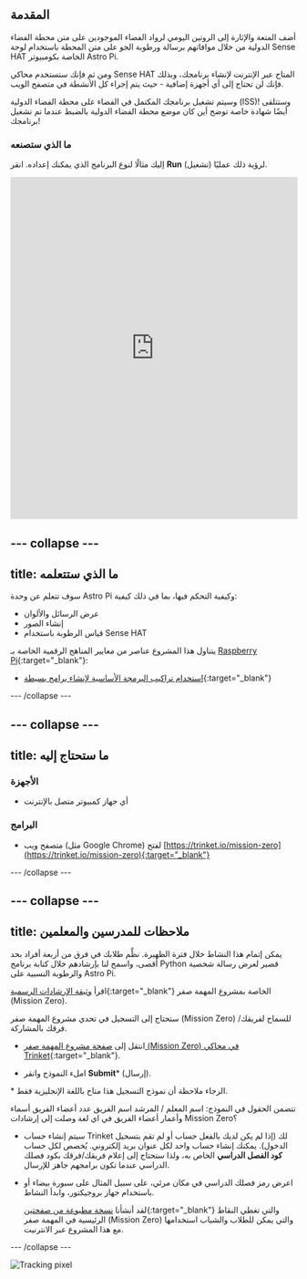 ## المقدمة

أضف المتعة والإثارة إلى الروتين اليومي لرواد الفضاء الموجودين على متن محطة الفضاء الدولية من خلال موافاتهم برسالة ورطوبة الجو على متن المحطة باستخدام لوحة Sense HAT الخاصة بكومبيوتر Astro Pi.

ومن ثم فإنك ستستخدم محاكي Sense HAT المتاح عبر الإنترنت لإنشاء برنامجك، وبذلك فإنك لن تحتاج إلى أي أجهزة إضافية - حيث يتم إجراء كل الأنشطة في متصفح الويب.

وسيتم تشغيل برنامجك المكتمل في الفضاء على محطة الفضاء الدولية (ISS)! وستتلقى أيضًا شهادة خاصة توضح أين كان موضع محطة الفضاء الدولية بالضبط عندما تم تشغيل برنامجك!

### ما الذي ستصنعه

إليك مثالًا لنوع البرنامج الذي يمكنك إعداده. انقر **Run** (تشغيل) لرؤية ذلك عمليًا. 
<iframe src="https://trinket.io/embed/python/b92d76c0f3?outputOnly=true&runOption=run&start=result" width="100%" height="600" frameborder="0" marginwidth="0" marginheight="0" allowfullscreen mark="crwd-mark"></iframe> 

--- collapse ---
---
title: ما الذي ستتعلمه
---

سوف تتعلم عن وحدة Astro Pi وكيفية التحكم فيها، بما في ذلك كيفية:

+ عرض الرسائل والألوان
+ إنشاء الصور
+ قياس الرطوبة باستخدام Sense HAT

يتناول هذا المشروع عناصر من معايير المناهج الرقمية الخاصة بـ [Raspberry Pi](http://rpf.io/curriculum){:target="_blank"}:

+ [استخدام تراكيب البرمجة الأساسية لإنشاء برامج بسيطة](https://curriculum.raspberrypi.org/programming/creator/){:target="_blank"}

--- /collapse ---

--- collapse ---
---
title: ما ستحتاج إليه
---

### الأجهزة

+ أي جهاز كمبيوتر متصل بالإنترنت

### البرامج

+ متصفح ويب (مثل Google Chrome) لفتح [https://trinket.io/mission-zero](https://trinket.io/mission-zero){:target="_blank"}

--- /collapse ---

--- collapse ---
---
title: ملاحظات للمدرسين والمعلمين
---

يمكن إتمام هذا النشاط خلال فترة الظهيرة. نظِّم طلابك في فرق من أربعة أفراد بحد أقصى، واسمح لنا بإرشادهم خلال كتابة برنامج Python قصير لعرض رسالة شخصية والرطوبة النسبية على Astro Pi.

اقرأ [وثيقة الإرشادات الرسمية](https://astro-pi.org/wp-content/uploads/2018/09/Astro_Pi_Mission_Zero_Guidelines_2018_19_V12_pages.pdf){:target="_blank"} الخاصة بمشروع المهمة صفر (Mission Zero).

ستحتاج إلى التسجيل في تحدي مشروع المهمة صفر (Mission Zero) للسماح لفريقك/فرقك بالمشاركة.

+ انتقل إلى [صفحة مشروع المهمة صفر (Mission Zero) في محاكي Trinket](https://trinket.io/mission-zero/register){:target="_blank"}.

+ املء النموذج وانقر **Submit**\* (إرسال).

\* الرجاء ملاحظة أن نموذج التسجيل هذا متاح باللغة الإنجليزية فقط.

تتضمن الحقول في النموذج:
اسم المعلم / المرشد
اسم الفريق
عدد أعضاء الفريق
أسماء وأعمار أعضاء الفريق
في اي لغة وصلت إلى إرشادات Mission Zero؟


+ سيتم إنشاء حساب Trinket لك (إذا لم يكن لديك بالفعل حساب أو لم تقم بتسجيل الدخول). يمكنك إنشاء حساب واحد لكل عنوان بريد إلكتروني. يُخصص لكل حساب **كود الفصل الدراسي** الخاص به، ولذا ستحتاج إلى إعلام فريقك/فرقك بكود فصلك الدراسي عندما تكون برامجهم جاهز للإرسال.

+ اعرض رمز فصلك الدراسي في مكان مرئي، على سبيل المثال على سبورة بيضاء أو باستخدام جهاز بروجيكتور، وابدأ النشاط.
    
    لقد أنشأنا [نسخة مطبوعة من صفحتين](https://astro-pi.org/astro_pi_mission_zero_project_print_out_v10_print/){:target="_blank"} والتي تغطي النقاط الرئيسية في المهمة صفر (Mission Zero) والتي يمكن للطلاب والشباب استخدامها مع هذا المشروع عبر الانترنيت.

--- /collapse ---

![Tracking pixel](https://code.org/api/hour/begin_raspberrypi_astropi.png)